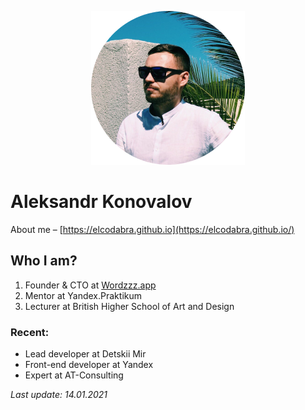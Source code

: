 <p align="center">
  <a href="https://elcodabra.github.io/"><img src="images/avatar.png" alt="Avatar"></img></a>
</p>

# Aleksandr Konovalov 
About me – [https://elcodabra.github.io](https://elcodabra.github.io/)

## Who I am?

1) Founder & CTO at [Wordzzz.app](https://wordzzz.app)
2) Mentor at Yandex.Praktikum
3) Lecturer at British Higher School of Art and Design

### Recent:

- Lead developer at Detskii Mir
- Front-end developer at Yandex
- Expert at AT-Consulting

_Last update: 14.01.2021_

